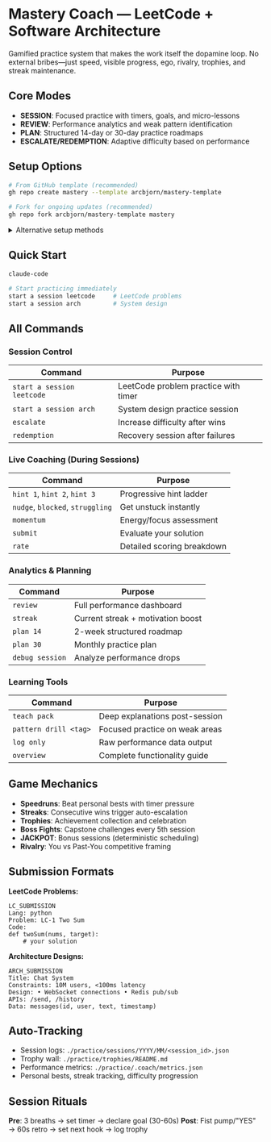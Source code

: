 # Mastery Coach — LeetCode + Software Architecture

Gamified practice system that makes the work itself the dopamine loop. No external bribes—just speed, visible progress, ego, rivalry, trophies, and streak maintenance.

## Core Modes
- **SESSION**: Focused practice with timers, goals, and micro-lessons
- **REVIEW**: Performance analytics and weak pattern identification
- **PLAN**: Structured 14-day or 30-day practice roadmaps
- **ESCALATE/REDEMPTION**: Adaptive difficulty based on performance

## Setup Options
```bash
# From GitHub template (recommended)
gh repo create mastery --template arcbjorn/mastery-template

# Fork for ongoing updates (recommended)
gh repo fork arcbjorn/mastery-template mastery
```

<details>
<summary>Alternative setup methods</summary>

```bash
# Using degit (needs npm globally)
npx degit arcbjorn/mastery-template mastery

# Traditional clone
git clone <repo-url> && cd mastery

# Sync template changes to existing project
git remote add template https://github.com/arcbjorn/mastery-template
git fetch template
git merge template/master
```
</details>

## Quick Start
```bash
claude-code

# Start practicing immediately
start a session leetcode     # LeetCode problems
start a session arch         # System design
```

## All Commands

### Session Control
| Command | Purpose |
|---------|---------|
| `start a session leetcode` | LeetCode problem practice with timer |
| `start a session arch` | System design practice session |
| `escalate` | Increase difficulty after wins |
| `redemption` | Recovery session after failures |

### Live Coaching (During Sessions)
| Command | Purpose |
|---------|---------|
| `hint 1`, `hint 2`, `hint 3` | Progressive hint ladder |
| `nudge`, `blocked`, `struggling` | Get unstuck instantly |
| `momentum` | Energy/focus assessment |
| `submit` | Evaluate your solution |
| `rate` | Detailed scoring breakdown |

### Analytics & Planning
| Command | Purpose |
|---------|---------|
| `review` | Full performance dashboard |
| `streak` | Current streak + motivation boost |
| `plan 14` | 2-week structured roadmap |
| `plan 30` | Monthly practice plan |
| `debug session` | Analyze performance drops |

### Learning Tools
| Command | Purpose |
|---------|---------|
| `teach pack` | Deep explanations post-session |
| `pattern drill <tag>` | Focused practice on weak areas |
| `log only` | Raw performance data output |
| `overview` | Complete functionality guide |

## Game Mechanics
- **Speedruns**: Beat personal bests with timer pressure
- **Streaks**: Consecutive wins trigger auto-escalation
- **Trophies**: Achievement collection and celebration
- **Boss Fights**: Capstone challenges every 5th session
- **JACKPOT**: Bonus sessions (deterministic scheduling)
- **Rivalry**: You vs Past-You competitive framing

## Submission Formats
**LeetCode Problems:**
```
LC_SUBMISSION
Lang: python
Problem: LC-1 Two Sum
Code:
def twoSum(nums, target):
    # your solution
```

**Architecture Designs:**
```
ARCH_SUBMISSION
Title: Chat System
Constraints: 10M users, <100ms latency
Design: • WebSocket connections • Redis pub/sub
APIs: /send, /history
Data: messages(id, user, text, timestamp)
```

## Auto-Tracking
- Session logs: `./practice/sessions/YYYY/MM/<session_id>.json`
- Trophy wall: `./practice/trophies/README.md`
- Performance metrics: `./practice/.coach/metrics.json`
- Personal bests, streak tracking, difficulty progression

## Session Rituals
**Pre**: 3 breaths → set timer → declare goal (30-60s)
**Post**: Fist pump/"YES" → 60s retro → set next hook → log trophy
